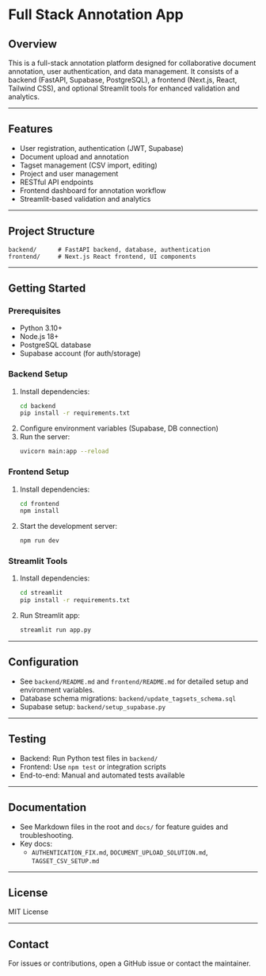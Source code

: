 # Full Stack Annotation App

## Overview

This is a full-stack annotation platform designed for collaborative document annotation, user authentication, and data management. It consists of a backend (FastAPI, Supabase, PostgreSQL), a frontend (Next.js, React, Tailwind CSS), and optional Streamlit tools for enhanced validation and analytics.

---

## Features

- User registration, authentication (JWT, Supabase)
- Document upload and annotation
- Tagset management (CSV import, editing)
- Project and user management
- RESTful API endpoints
- Frontend dashboard for annotation workflow
- Streamlit-based validation and analytics

---

## Project Structure

```
backend/      # FastAPI backend, database, authentication
frontend/     # Next.js React frontend, UI components

```

---

## Getting Started

### Prerequisites

- Python 3.10+
- Node.js 18+
- PostgreSQL database
- Supabase account (for auth/storage)

### Backend Setup

1. Install dependencies:
   ```sh
   cd backend
   pip install -r requirements.txt
   ```
2. Configure environment variables (Supabase, DB connection)
3. Run the server:
   ```sh
   uvicorn main:app --reload
   ```

### Frontend Setup

1. Install dependencies:
   ```sh
   cd frontend
   npm install
   ```
2. Start the development server:
   ```sh
   npm run dev
   ```

### Streamlit Tools

1. Install dependencies:
   ```sh
   cd streamlit
   pip install -r requirements.txt
   ```
2. Run Streamlit app:
   ```sh
   streamlit run app.py
   ```

---

## Configuration

- See `backend/README.md` and `frontend/README.md` for detailed setup and environment variables.
- Database schema migrations: `backend/update_tagsets_schema.sql`
- Supabase setup: `backend/setup_supabase.py`

---

## Testing

- Backend: Run Python test files in `backend/`
- Frontend: Use `npm test` or integration scripts
- End-to-end: Manual and automated tests available

---

## Documentation

- See Markdown files in the root and `docs/` for feature guides and troubleshooting.
- Key docs:
  - `AUTHENTICATION_FIX.md`, `DOCUMENT_UPLOAD_SOLUTION.md`, `TAGSET_CSV_SETUP.md`

---

## License

MIT License

---

## Contact

For issues or contributions, open a GitHub issue or contact the maintainer.
